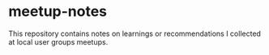 # meetup-notes
This repository contains notes on learnings or recommendations I collected at local user groups meetups.

